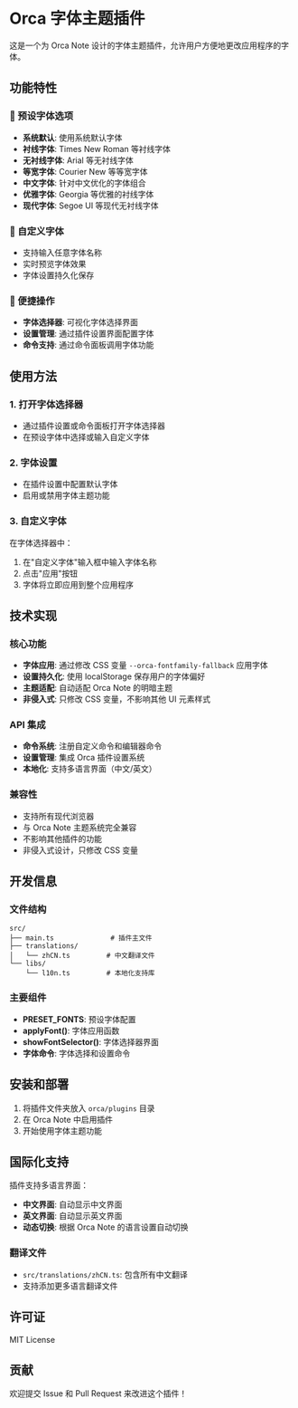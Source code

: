 # Orca 字体主题插件

这是一个为 Orca Note 设计的字体主题插件，允许用户方便地更改应用程序的字体。

## 功能特性

### 🎨 预设字体选项
- **系统默认**: 使用系统默认字体
- **衬线字体**: Times New Roman 等衬线字体
- **无衬线字体**: Arial 等无衬线字体
- **等宽字体**: Courier New 等等宽字体
- **中文字体**: 针对中文优化的字体组合
- **优雅字体**: Georgia 等优雅的衬线字体
- **现代字体**: Segoe UI 等现代无衬线字体

### 🔧 自定义字体
- 支持输入任意字体名称
- 实时预览字体效果
- 字体设置持久化保存

### 🚀 便捷操作
- **字体选择器**: 可视化字体选择界面
- **设置管理**: 通过插件设置界面配置字体
- **命令支持**: 通过命令面板调用字体功能

## 使用方法

### 1. 打开字体选择器
- 通过插件设置或命令面板打开字体选择器
- 在预设字体中选择或输入自定义字体

### 2. 字体设置
- 在插件设置中配置默认字体
- 启用或禁用字体主题功能

### 3. 自定义字体
在字体选择器中：
1. 在"自定义字体"输入框中输入字体名称
2. 点击"应用"按钮
3. 字体将立即应用到整个应用程序

## 技术实现

### 核心功能
- **字体应用**: 通过修改 CSS 变量 `--orca-fontfamily-fallback` 应用字体
- **设置持久化**: 使用 localStorage 保存用户的字体偏好
- **主题适配**: 自动适配 Orca Note 的明暗主题
- **非侵入式**: 只修改 CSS 变量，不影响其他 UI 元素样式

### API 集成
- **命令系统**: 注册自定义命令和编辑器命令
- **设置管理**: 集成 Orca 插件设置系统
- **本地化**: 支持多语言界面（中文/英文）

### 兼容性
- 支持所有现代浏览器
- 与 Orca Note 主题系统完全兼容
- 不影响其他插件的功能
- 非侵入式设计，只修改 CSS 变量

## 开发信息

### 文件结构
```
src/
├── main.ts              # 插件主文件
├── translations/
│   └── zhCN.ts         # 中文翻译文件
└── libs/
    └── l10n.ts         # 本地化支持库
```

### 主要组件
- **PRESET_FONTS**: 预设字体配置
- **applyFont()**: 字体应用函数
- **showFontSelector()**: 字体选择器界面
- **字体命令**: 字体选择和设置命令

## 安装和部署

1. 将插件文件夹放入 `orca/plugins` 目录
2. 在 Orca Note 中启用插件
3. 开始使用字体主题功能

## 国际化支持

插件支持多语言界面：
- **中文界面**: 自动显示中文界面
- **英文界面**: 自动显示英文界面
- **动态切换**: 根据 Orca Note 的语言设置自动切换

### 翻译文件
- `src/translations/zhCN.ts`: 包含所有中文翻译
- 支持添加更多语言翻译文件

## 许可证

MIT License

## 贡献

欢迎提交 Issue 和 Pull Request 来改进这个插件！
